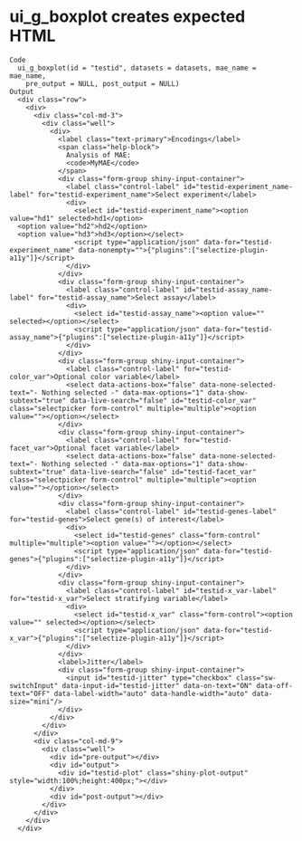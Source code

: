 # ui_g_boxplot creates expected HTML

    Code
      ui_g_boxplot(id = "testid", datasets = datasets, mae_name = mae_name,
        pre_output = NULL, post_output = NULL)
    Output
      <div class="row">
        <div>
          <div class="col-md-3">
            <div class="well">
              <div>
                <label class="text-primary">Encodings</label>
                <span class="help-block">
                  Analysis of MAE:
                  <code>MyMAE</code>
                </span>
                <div class="form-group shiny-input-container">
                  <label class="control-label" id="testid-experiment_name-label" for="testid-experiment_name">Select experiment</label>
                  <div>
                    <select id="testid-experiment_name"><option value="hd1" selected>hd1</option>
      <option value="hd2">hd2</option>
      <option value="hd3">hd3</option></select>
                    <script type="application/json" data-for="testid-experiment_name" data-nonempty="">{"plugins":["selectize-plugin-a11y"]}</script>
                  </div>
                </div>
                <div class="form-group shiny-input-container">
                  <label class="control-label" id="testid-assay_name-label" for="testid-assay_name">Select assay</label>
                  <div>
                    <select id="testid-assay_name"><option value="" selected></option></select>
                    <script type="application/json" data-for="testid-assay_name">{"plugins":["selectize-plugin-a11y"]}</script>
                  </div>
                </div>
                <div class="form-group shiny-input-container">
                  <label class="control-label" for="testid-color_var">Optional color variable</label>
                  <select data-actions-box="false" data-none-selected-text="- Nothing selected -" data-max-options="1" data-show-subtext="true" data-live-search="false" id="testid-color_var" class="selectpicker form-control" multiple="multiple"><option value=""></option></select>
                </div>
                <div class="form-group shiny-input-container">
                  <label class="control-label" for="testid-facet_var">Optional facet variable</label>
                  <select data-actions-box="false" data-none-selected-text="- Nothing selected -" data-max-options="1" data-show-subtext="true" data-live-search="false" id="testid-facet_var" class="selectpicker form-control" multiple="multiple"><option value=""></option></select>
                </div>
                <div class="form-group shiny-input-container">
                  <label class="control-label" id="testid-genes-label" for="testid-genes">Select gene(s) of interest</label>
                  <div>
                    <select id="testid-genes" class="form-control" multiple="multiple"><option value=""></option></select>
                    <script type="application/json" data-for="testid-genes">{"plugins":["selectize-plugin-a11y"]}</script>
                  </div>
                </div>
                <div class="form-group shiny-input-container">
                  <label class="control-label" id="testid-x_var-label" for="testid-x_var">Select stratifying variable</label>
                  <div>
                    <select id="testid-x_var" class="form-control"><option value="" selected></option></select>
                    <script type="application/json" data-for="testid-x_var">{"plugins":["selectize-plugin-a11y"]}</script>
                  </div>
                </div>
                <label>Jitter</label>
                <div class="form-group shiny-input-container">
                  <input id="testid-jitter" type="checkbox" class="sw-switchInput" data-input-id="testid-jitter" data-on-text="ON" data-off-text="OFF" data-label-width="auto" data-handle-width="auto" data-size="mini"/>
                </div>
              </div>
            </div>
          </div>
          <div class="col-md-9">
            <div class="well">
              <div id="pre-output"></div>
              <div id="output">
                <div id="testid-plot" class="shiny-plot-output" style="width:100%;height:400px;"></div>
              </div>
              <div id="post-output"></div>
            </div>
          </div>
        </div>
      </div>

